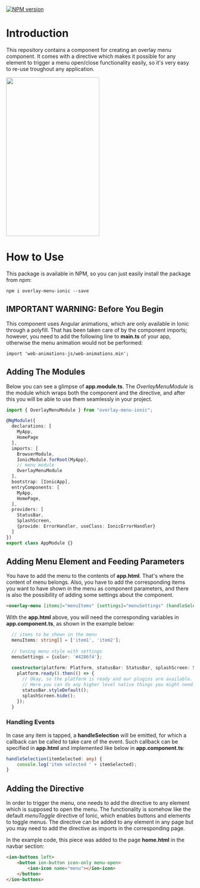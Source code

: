 [![NPM version](https://badge.fury.io/js/overlay-menu-ionic.svg?style=flat)](https://www.npmjs.com/package/overlay-menu-ionic)

# Introduction

This repository contains a component for creating an overlay menu component. It comes with a directive which makes it possible for 
any element to trigger a menu open/close functionality easily, so it's very easy to re-use troughout any application. 
<p>
<a href="url"><img src="https://i.makeagif.com/media/11-01-2018/U4HBrU.gif" height="425" width="250" ></a>
</p>

# How to Use

This package is available in NPM, so you can just easily install the package from npm: 

```
npm i overlay-menu-ionic --save
```

## IMPORTANT WARNING: Before You Begin
This component uses Angular animations, which are only available in Ionic through a polyfill. That has been taken care of by the component imports; however, you need to add the following line to **main.ts** of your app, otherwise the menu animation would not be performed: 

```
import 'web-animations-js/web-animations.min';
```

## Adding The Modules

Below you can see a glimpse of **app.module.ts**. The *OverlayMenuModule* is the module which wraps both the component and the directive, and after this you will be able to use them seamlessly in your project. 

```typescript
import { OverlayMenuModule } from "overlay-menu-ionic";

@NgModule({
  declarations: [
    MyApp,
    HomePage
  ],
  imports: [
    BrowserModule,
    IonicModule.forRoot(MyApp),
    // menu module
    OverlayMenuModule
  ],
  bootstrap: [IonicApp],
  entryComponents: [
    MyApp,
    HomePage,
  ],
  providers: [
    StatusBar,
    SplashScreen,
    {provide: ErrorHandler, useClass: IonicErrorHandler}
  ]
})
export class AppModule {}
```

## Adding Menu Element and Feeding Parameters

You have to add the menu to the contents of **app.html**. That's where the content of menu belongs. Also, you have to add the corresponding items you want to have shown in the menu as component parameters, and there is also the possibility of adding some settings about the component.

```html
<overlay-menu [items]="menuItems" [settings]="menuSettings" (handleSelection)="handleSelection($event)"></overlay-menu>
```

With the **app.html** above, you will need the corresponding variables in **app.component.ts**, as shown in the example below: 

```typescript
  // items to be shown in the menu
  menuItems: string[] = ['item1', 'item2'];
  
  // tuning menu style with settings
  menuSettings = {color: '#4286f4'};
  
  constructor(platform: Platform, statusBar: StatusBar, splashScreen: SplashScreen) {
    platform.ready().then(() => {
      // Okay, so the platform is ready and our plugins are available.
      // Here you can do any higher level native things you might need.
      statusBar.styleDefault();
      splashScreen.hide();
    });
  }
```  

### Handling Events 

In case any item is tapped, a **handleSelection** will be emitted, for which a callback can be called to take care of the event. Such callback can be specified in **app.html** and implemented like below in **app.component.ts**:

```typescript
handleSelection(itemSelected: any) {
    console.log('item selected ' + itemSelected);
}
```

## Adding the Directive

In order to trigger the menu, one needs to add the directive to any element which is supposed to open the menu. The functionality is somehow like the default *menuToggle* directive of Ionic, which enables buttons and elements to toggle menus. The directive can be added to any element in any page but you may need to add the directive as imports in the corresponding page. 

In the example code, this piece was added to the page **home.html** in the navbar section: 

```html
<ion-buttons left>
    <button ion-button icon-only menu-open>
        <ion-icon name="menu"></ion-icon>
    </button>
</ion-buttons>
```
